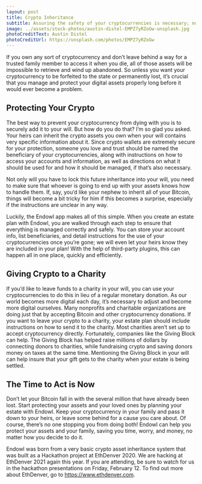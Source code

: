 ```yaml
---
layout: post
title: Crypto Inheritance 
subtitle: Assuring the safety of your cryptocurrencies is necessary; now, it’s easier than ever.
image: ../assets/stock-photos/austin-distel-EMPZ7yRZoGw-unsplash.jpg
photoCreditText: Austin Distel
photoCreditUrl: https://unsplash.com/photos/EMPZ7yRZoGw
---
```

If you own any sort of cryptocurrency and don’t leave behind a way for a trusted family member to access it when you die, all of those assets will be impossible to retrieve and wind up abandoned. So unless you want your cryptocurrency to be forfeited to the state or permanently lost, it’s crucial that you manage and protect your digital assets properly long before it would ever become a problem. 

## Protecting Your Crypto 
The best way to prevent your cryptocurrency from dying with you is to securely add it to your will. But how do you do that? I’m so glad you asked. Your heirs can inherit the crypto assets you own when your will contains very specific information about it. Since crypto wallets are extremely secure for your protection, someone you love and trust should be named the beneficiary of your cryptocurrencies, along with instructions on how to access your accounts and information, as well as directions on what it should be used for and how it should be managed, if that’s also necessary. 

Not only will you have to lock this future inheritance into your will, you need to make sure that whoever is going to end up with your assets knows how to handle them. If, say, you’d like your nephew to inherit all of your Bitcoin, things will become a bit tricky for him if this becomes a surprise, especially if the instructions are unclear in any way. 

Luckily, the Endowl app makes all of this simple. When you create an estate plan with Endowl, you are walked through each step to ensure that everything is managed correctly and safely. You can store your account info, list beneficiaries, and detail instructions for the use of your cryptocurrencies once you’re gone; we will even let your heirs know they are included in your plan! With the help of third-party plugins, this can happen all in one place, quickly and efficiently. 

## Giving Crypto to a Charity
If you’d like to leave funds to a charity in your will, you can use your cryptocurrencies to do this in lieu of a regular monetary donation. As our world becomes more digital each day, it’s necessary to adjust and become more digital ourselves. Many nonprofits and charitable organizations are doing just that by accepting Bitcoin and other cryptocurrency donations. If you want to leave your crypto to a charity, your estate plan should include instructions on how to send it to the charity. Most charities aren’t set up to accept cryptocurrency directly. Fortunately, companies like the Giving Block can help. The Giving Block has helped raise millions of dollars by connecting donors to charities, while fundraising crypto and saving donors money on taxes at the same time. Mentioning the Giving Block in your will can help insure that your gift gets to the charity when your estate is being settled.

## The Time to Act is Now
Don’t let your Bitcoin fall in with the several million that have already been lost. Start protecting your assets and your loved ones by planning your estate with Endowl. Keep your cryptocurrency in your family and pass it down to your heirs, or leave some behind for a cause you care about. Of course, there’s no one stopping you from doing both! Endowl can help you protect your assets and your family, saving you time, worry, and money, no matter how you decide to do it. 


Endowl was born from a very basic crypto asset inheritance system that was built as a Hackathon project at EthDenver 2020. We are hacking at EthDenver 2021 again this year. If you are attending, be sure to watch for us in the hackathon presentations on Friday, February 12. To find out more about EthDenver, go to https://www.ethdenver.com.
